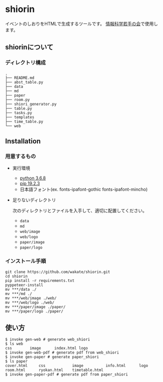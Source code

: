 # shiorin

イベントのしおりをHTMLで生成するツールです。
[情報科学若手の会](wakate.org)で使用します。

## shiorinについて

### ディレクトリ構成
```
.
├── README.md
├── abst_table.py
├── data
├── md
├── paper
├── room.py
├── shiori_generator.py
├── table.py
├── tasks.py
├── templates
├── time_table.py
└── web
```

## Installation

### 用意するもの

- 実行環境
    - [python 3.6.8](https://www.python.org/downloads/)
    - [pip 19.2.3](https://pip.pypa.io/en/stable/installing/)
    - 日本語フォント(ex. fonts-ipafont-gothic fonts-ipafont-mincho)

- 足りないディレクトリ

  次のディレクトリとファイルを入手して、適切に配置してください。
    - `data`
    - `md`
    - `web/image`
    - `web/logo`
    - `paper/image`
    - `paper/logo`

### インストール手順

```
git clone https://github.com/wakate/shiorin.git
cd shiorin
pip install -r requirements.txt
pyppeteer-install
mv ***/data ./
mv ***/md ./
mv ***/web/image ./web/
mv ***/web/logo ./web/
mv ***/paper/image ./paper/
mv ***/paper/logo ./paper/
```

## 使い方

```
$ invoke gen-web # generate web_shiori
$ ls web
css        image      index.html logo
$ invoke gen-web-pdf # generate pdf from web_shiori
$ invoke gen-paper # generate paper_shiori
$ ls paper
cover.html     css            image          info.html      logo           room.html      ryokan.html    timetable.html
$ invoke gen-paper-pdf # generate pdf from paper_shiori
```
